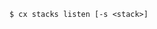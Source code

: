 <!-- usedin: [ _includes/_inlines/Toolbelt/common/stacks] - layout:code post: stacks_usage -->

```
$ cx stacks listen [-s <stack>]
```
